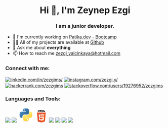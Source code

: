 <h1 align="center"> Hi 👋, I'm Zeynep Ezgi </h1>
<h3 align="center">I am a junior developer.</h3>

- 🔭 I'm currently working on [Patika.dev - Bootcamp](https://www.patika.dev/tr/bootcamp)
- 👨‍💻 All of my projects are available at [Github](https://github.com/zezgims)
- 💬 Ask me about **everything**
- 📫 How to reach me zezgi_yalcinkaya@hotmail.com

<h3 align="left">Connect with me:</h3>
<a href="https://www.linkedin.com/in/zezgims/" target="blank"><img align="center" src="https://raw.githubusercontent.com/rahuldkjain/github-profile-readme-generator/master/src/images/icons/Social/linked-in-alt.svg" alt="linkedin.com/in/zezgims/" height="30" width="40";></a>
<a href="https://www.instagram.com/zezgi.y/" target="blank"><img align="center" src="https://raw.githubusercontent.com/rahuldkjain/github-profile-readme-generator/master/src/images/icons/Social/instagram.svg" alt="instagram.com/zezgi.y/" height="30" width="40" /></a>
<a href="https://www.hackerrank.com/zezgims" target="blank"><img align="center" src="https://raw.githubusercontent.com/rahuldkjain/github-profile-readme-generator/master/src/images/icons/Social/hackerrank.svg" alt="hackerrank.com/zezgims" height="30" width="40" /></a>
<a href="https://stackoverflow.com/users/19276952/zezgims" target="blank"><img align="center" src="https://raw.githubusercontent.com/rahuldkjain/github-profile-readme-generator/master/src/images/icons/Social/stack-overflow.svg" alt="stackoverflow.com/users/19276952/zezgims" height="30" width="40" /></a>

<h3 align="left">Languages and Tools:</h3>
<a href="#"><img src="https://www.logolynx.com/images/logolynx/40/4070ab2cfaaaa20f057a719f1805d853.png" height="65" style="max-width: 100%;"></a>
<a href="#"><img src="https://intellitech.pro/wp-content/uploads/2019/01/ff-min.png" height="50" style="max-width: 100%;"></a>
<a href="#"><img src="https://raw.githubusercontent.com/devicons/devicon/master/icons/python/python-original.svg" height="50" style="max-width: 100%;"></a>
<a href="#"><img src="https://raw.githubusercontent.com/devicons/devicon/master/icons/html5/html5-original-wordmark.svg" height="40" style="max-width: 100%;"></a>
<a href="#"><img src="https://cdn.analyticsvidhya.com/wp-content/uploads/2020/06/sql-logo.png" height="40" style="max-width: 100%;"></a>
<a href="#"><img src="https://user-images.githubusercontent.com/61873515/173184891-07d3280c-f2fc-436d-9bd6-79b6ca15f051.jpg" height="40" style="max-width: 100%;"></a>
<a href="#"><img src="https://user-images.githubusercontent.com/61873515/173185628-b31e77bc-27a7-4ec1-840b-5eca45950bcd.png" height="40" style="max-width: 100%;"></a>
<a href="#"><img src="https://user-images.githubusercontent.com/61873515/173185623-9634936a-0bb4-4007-a31b-39ae80e7bb89.png" height="40" style="max-width: 100%;"></a>

<!--**Zezgims/Zezgims** is a ✨ _special_ ✨ repository because its `README.md` (this file) appears on your GitHub profile.
<a href="#"><img src="https://raw.githubusercontent.com/devicons/devicon/master/icons/swift/swift-original.svg" width="40" height="40" style="max-width: 100%;"></a>
<a href="#"><img src="https://raw.githubusercontent.com/devicons/devicon/master/icons/css3/css3-original-wordmark.svg" width="40" height="40" style="max-width: 100%;"></a>
Here are some ideas to get you started:

- 🔭 I’m currently working on ...
- 🌱 I’m currently learning ...
- 👯 I’m looking to collaborate on ...
- 🤔 I’m looking for help with ...
- 💬 Ask me about ...
- 📫 How to reach me: ...
- 😄 Pronouns: ...
- ⚡ Fun fact: ...
-->
